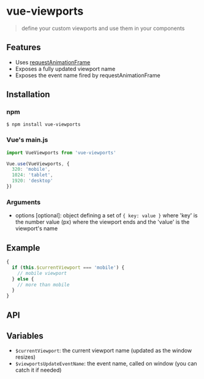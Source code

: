 # vue-viewports

> define your custom viewports and use them in your components

## Features

- Uses [requestAnimationFrame](https://developer.mozilla.org/en-US/docs/Web/API/window/requestAnimationFrame)
- Exposes a fully updated viewport name
- Exposes the event name fired by requestAnimationFrame

## Installation

### npm
```
$ npm install vue-viewports
```

### Vue's main.js
```js
import VueViewports from 'vue-viewports'

Vue.use(VueViewports, {
  320: 'mobile',
  1024: 'tablet',
  1920: 'desktop'
})
```
### Arguments
- options [optional]: object defining a set of `{ key: value }` where 'key' is the number value (px) where the viewport ends and the 'value' is the viewport's name

## Example
```js
{
  if (this.$currentViewport === 'mobile') {
    // mobile viewport
  } else {
    // more than mobile
  }
}
```

## API

## Variables
- `$currentViewport`: the current viewport name (updated as the window resizes)
- `$viewportsUpdateEventName`: the event name, called on window (you can catch it if needed)
